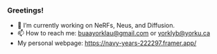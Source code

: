 ### Greetings!
- 🔭 I’m currently working on NeRFs, Neus, and Diffusion.
- 📫 How to reach me: buaayorklau@gmail.com or yorklyb@yorku.ca
- My personal webpage: https://navy-years-222297.framer.app/


<!--![GitHub Stats](https://github-readme-stats.vercel.app/api?username=yorklyb&theme=radical)

**yorklyb/yorklyb** is a ✨ _special_ ✨ repository because its `README.md` (this file) appears on your GitHub profile.

Here are some ideas to get you started:

- 🔭 I’m currently working on ...
- 🌱 I’m currently learning ...
- 👯 I’m looking to collaborate on ...
- 🤔 I’m looking for help with ...
- 💬 Ask me about ...
- 📫 How to reach me: ...
- 😄 Pronouns: ...
- ⚡ Fun fact: ...
-->
